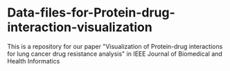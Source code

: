 # Data-files-for-Protein-drug-interaction-visualization
This is a repository for our paper "Visualization of Protein-drug interactions for lung cancer drug resistance analysis" in IEEE Journal of Biomedical and Health Informatics
